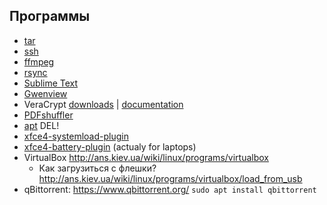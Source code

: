 ## Программы

- [tar](tar)
- [ssh](ssh)
- [ffmpeg](ffmpeg)
- [rsync](rsync)
- [Sublime Text](sublime-text)
- [Gwenview](gwenview)
- VeraCrypt [downloads](https://veracrypt.fr/en/Downloads.html) | [documentation](https://veracrypt.fr/en/Documentation.html)
- [PDFshuffler](pdfshuffler)
- [apt](apt) <span class="warn">DEL!</span>
- [xfce4-systemload-plugin](xfce4-systemload-plugin)
- [xfce4-battery-plugin](xfce4-battery-plugin) (actualy for laptops)
- VirtualBox http://ans.kiev.ua/wiki/linux/programs/virtualbox
  - Как загрузиться с флешки? http://ans.kiev.ua/wiki/linux/programs/virtualbox/load_from_usb
- qBittorrent: <https://www.qbittorrent.org/> `sudo apt install qbittorrent`

